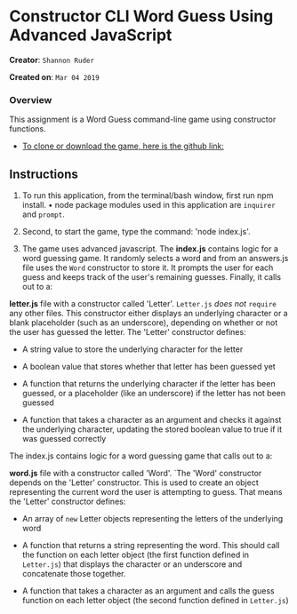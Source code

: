 # Constructor CLI Word Guess Using Advanced JavaScript

**Creator**: `Shannon Ruder`

**Created on**: `Mar 04 2019`

### Overview


This assignment is a Word Guess command-line game using constructor functions.

* [To clone or download the game, here is the github link:](https://shannonruder.github.io/word-guess-CLI-game/)


## Instructions

1. To run this application, from the terminal/bash window, first run npm install.
    • node package modules used in this application are  `inquirer` and `prompt`.

2. Second, to start the game, type the command:  'node index.js'.

3. The game uses advanced javascript. The **index.js** contains logic for a word guessing game. It randomly selects a word and from an answers.js file uses the `Word` constructor to store it.  It prompts the user for each guess and keeps track of the user's remaining guesses. Finally, it calls out to a:


**letter.js** file with a constructor called 'Letter'.  `Letter.js` *does not* `require` any other files. This constructor either displays an underlying character or a blank placeholder (such as an underscore), depending on whether or not the user has guessed the letter. The 'Letter' constructor defines:

  * A string value to store the underlying character for the letter

  * A boolean value that stores whether that letter has been guessed yet

  * A function that returns the underlying character if the letter has been guessed, or a placeholder (like an underscore) if the letter has not been guessed

  * A function that takes a character as an argument and checks it against the underlying character, updating the stored boolean value to true if it was guessed correctly
  
  The index.js contains logic for a word guessing game that calls out to a:


**word.js** file with a constructor called 'Word'. `The 'Word' constructor depends on the 'Letter' constructor. This is used to create an object representing the current word the user is attempting to guess. That means the 'Letter' constructor defines:

  * An array of `new` Letter objects representing the letters of the underlying word

  * A function that returns a string representing the word. This should call the function on each letter object (the first function defined in `Letter.js`) that displays the character or an underscore and concatenate those together.

  * A function that takes a character as an argument and calls the guess function on each letter object (the second function defined in `Letter.js`)


